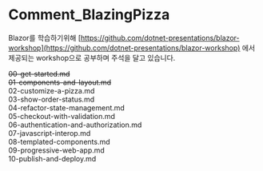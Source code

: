 # Comment_BlazingPizza  
Blazor를 학습하기위해  [https://github.com/dotnet-presentations/blazor-workshop](https://github.com/dotnet-presentations/blazor-workshop) 에서 제공되는 workshop으로 공부하며 주석을 달고 있습니다.  

~~00-get-started.md~~  
~~01-components-and-layout.md~~  
02-customize-a-pizza.md  
03-show-order-status.md  
04-refactor-state-management.md  
05-checkout-with-validation.md  
06-authentication-and-authorization.md  
07-javascript-interop.md  
08-templated-components.md  
09-progressive-web-app.md  
10-publish-and-deploy.md  
